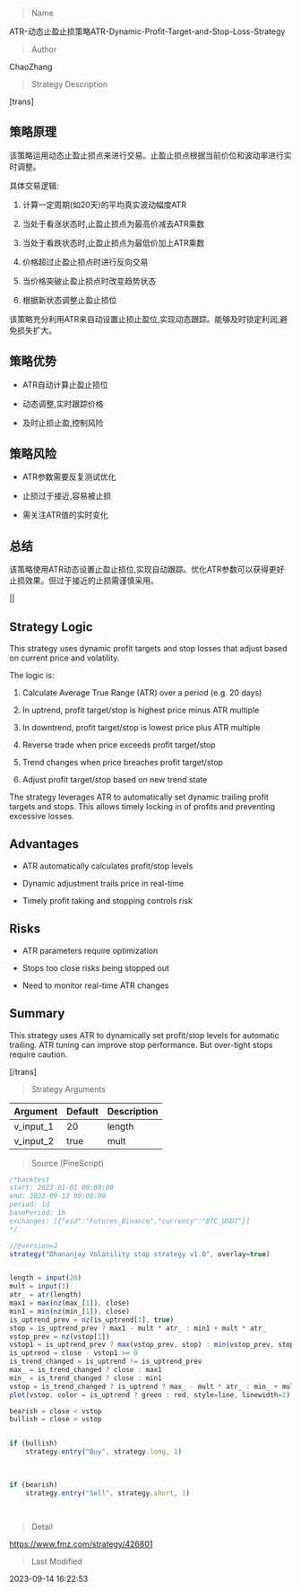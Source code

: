 
> Name

ATR-动态止盈止损策略ATR-Dynamic-Profit-Target-and-Stop-Loss-Strategy

> Author

ChaoZhang

> Strategy Description



[trans]

## 策略原理

该策略运用动态止盈止损点来进行交易。止盈止损点根据当前价位和波动率进行实时调整。

具体交易逻辑:

1. 计算一定周期(如20天)的平均真实波动幅度ATR

2. 当处于看涨状态时,止盈止损点为最高价减去ATR乘数

3. 当处于看跌状态时,止盈止损点为最低价加上ATR乘数 

4. 价格超过止盈止损点时进行反向交易

5. 当价格突破止盈止损点时改变趋势状态

6. 根据新状态调整止盈止损位

该策略充分利用ATR来自动设置止损止盈位,实现动态跟踪。能够及时锁定利润,避免损失扩大。

## 策略优势

- ATR自动计算止盈止损位

- 动态调整,实时跟踪价格

- 及时止损止盈,控制风险

## 策略风险

- ATR参数需要反复测试优化

- 止损过于接近,容易被止损

- 需关注ATR值的实时变化

## 总结

该策略使用ATR动态设置止盈止损位,实现自动跟踪。优化ATR参数可以获得更好止损效果。但过于接近的止损需谨慎采用。


||

## Strategy Logic

This strategy uses dynamic profit targets and stop losses that adjust based on current price and volatility.

The logic is:

1. Calculate Average True Range (ATR) over a period (e.g. 20 days)

2. In uptrend, profit target/stop is highest price minus ATR multiple 

3. In downtrend, profit target/stop is lowest price plus ATR multiple

4. Reverse trade when price exceeds profit target/stop 

5. Trend changes when price breaches profit target/stop

6. Adjust profit target/stop based on new trend state

The strategy leverages ATR to automatically set dynamic trailing profit targets and stops. This allows timely locking in of profits and preventing excessive losses.

## Advantages

- ATR automatically calculates profit/stop levels

- Dynamic adjustment trails price in real-time

- Timely profit taking and stopping controls risk

## Risks 

- ATR parameters require optimization

- Stops too close risks being stopped out

- Need to monitor real-time ATR changes

## Summary

This strategy uses ATR to dynamically set profit/stop levels for automatic trailing. ATR tuning can improve stop performance. But over-tight stops require caution.

[/trans]

> Strategy Arguments



|Argument|Default|Description|
|----|----|----|
|v_input_1|20|length|
|v_input_2|true|mult|


> Source (PineScript)

``` javascript
/*backtest
start: 2023-01-01 00:00:00
end: 2023-09-13 00:00:00
period: 1d
basePeriod: 1h
exchanges: [{"eid":"Futures_Binance","currency":"BTC_USDT"}]
*/

//@version=2
strategy("Dhananjay Volatility stop strategy v1.0", overlay=true)


length = input(20)
mult = input(1)
atr_ = atr(length)
max1 = max(nz(max_[1]), close)
min1 = min(nz(min_[1]), close)
is_uptrend_prev = nz(is_uptrend[1], true)
stop = is_uptrend_prev ? max1 - mult * atr_ : min1 + mult * atr_
vstop_prev = nz(vstop[1])
vstop1 = is_uptrend_prev ? max(vstop_prev, stop) : min(vstop_prev, stop)
is_uptrend = close - vstop1 >= 0
is_trend_changed = is_uptrend != is_uptrend_prev
max_ = is_trend_changed ? close : max1
min_ = is_trend_changed ? close : min1
vstop = is_trend_changed ? is_uptrend ? max_ - mult * atr_ : min_ + mult * atr_ : vstop1
plot(vstop, color = is_uptrend ? green : red, style=line, linewidth=2)

bearish = close < vstop 
bullish = close > vstop 


if (bullish)
    strategy.entry("Buy", strategy.long, 1)
    
    

if (bearish)
    strategy.entry("Sell", strategy.short, 1)
    
    
```

> Detail

https://www.fmz.com/strategy/426801

> Last Modified

2023-09-14 16:22:53
